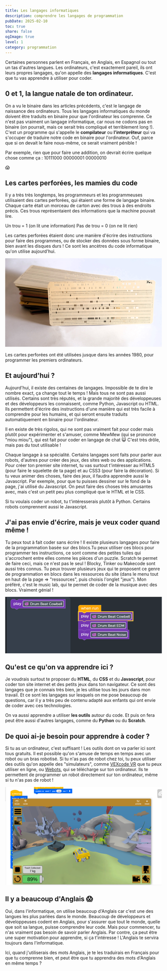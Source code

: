 ```yaml
---
title: Les langages informatiques
description: comprendre les langages de programmation
pubDate: 2025-02-10
toc: true
share: false
ogImage: true
level: 1
category: programmation
---
```


Certaines personnes parlent en Français, en Anglais, en Espagnol ou tout un tas d'autres langues. Les ordinateurs, c'est exactement pareil, ils ont leurs propres langages, qu'on appelle des **langages informatiques**. C'est que tu vas apprendre à utiliser pour coder.

## 0 et 1, la langue natale de ton ordinateur.

On a vu le binaire dans les articles précédents, c'est le langage de naissance des ordinateurs. Tous les langages informatiques du monde doivent être traduits en binaire pour que l'ordinateur les comprenne. Ce n'est pas vraiment un langage informatique, car nous ne codons pas en binaire (on pourrait, mais ce serait très compliqué et terriblement long !). C'est un programme qui s'appelle le **compilateur** ou **l'interprêteur** qui va s'occuper de traduire notre code en binaire pour l'ordinateur. Ouf, parce que si on devait le faire nous-même, ce serait vraiment pénible !

Par exemple, rien que pour faire une addition, on devrait écrire quelque chose comme ça :
10111000 00000001 00000010  

😱

## Les cartes perforées, les mamies du code

Il y a très très longtemps, les programmeurs et les programmeuses utilisaient des cartes perforées, qui étaient une forme de langage binaire. Chaque carte était un morceau de carton avec des trous à des endroits précis. Ces trous représentaient des informations que la machine pouvait lire.

Un trou = 1 (on lit une information)
Pas de trou = 0 (on ne lit rien)

Les cartes perforées étaient donc une manière d'écrire des instructions pour faire des programmes, ou de stocker des données sous forme binaire, bien avant les disques durs ! Ce sont les ancètres du code informatique qu'on utilise aujourd'hui.

![Carte perforée, l'ancètre du code informatique](../../assets/langages/carte_perforees.jpg)

Les cartes perforées ont été utilisées jusque dans les années 1980, pour programmer les premiers ordinateurs.

## Et aujourd'hui ?

Aujourd'hui, il existe des centaines de langages. Impossible de te dire le nombre exact, ça change tout le temps ! Mais tous ne sont pas aussi utilisés. Certains sont très réputés, et la grande majorité des développeuses et des développeurs les connaissent, comme Python, Javascript ou HTML. Ils permettent d'écrire des instructions d'une manière qui est très facile à comprendre pour les humains, et qui seront ensuite traduits automatiquement en binaire pour l'ordinateur.

Il en existe de très rigolos, qui ne sont pas vraiment fait pour coder mais plutôt pour expérimenter et s'amuser, comme MewMew (qui se prononce "miou miou"), qui est fait pour coder en langage de chat 😺 C'est très drôle, mais pas du tout utilisable !

Chaque langage à sa spécialité. Certains langages sont faits pour parler aux robots, d'autres pour créer des jeux, des sites web ou des applications. Pour créer ton premier site internet, tu vas surtout t'intéresser au HTML5 (pour faire le squelette de ta page) et au CSS3 (pour faire la décoration). Si tu veux animer des choses, faire des jeux, il faudra apprendre aussi le Javascript. Par exemple, pour que tu puisses dessiner sur le fond de la page, j'ai utilisé du Javascript. On peut faire des choses très amusantes avec, mais c'est un petit peu plus compliqué que le HTML et le CSS.

Si tu voulais coder un robot, tu t'intéresserais plutôt à Python. Certains robots comprennent aussi le Javascript.

## J'ai pas envie d'écrire, mais je veux coder quand même !

Tu peux tout à fait coder sans écrire ! Il existe plusieurs langages pour faire de la programmation basée sur des blocs.Tu peux utiliser ces blocs pour programmer tes instructions, ce sont comme des petites tuiles qui s'accrochent entre elles comme les pièces d'un puzzle. Scratch te permet de faire ceci, mais ce n'est pas le seul ! Blocky, Tinker ou Makecode sont aussi très connus. Tu peux trouver plusieurs jeux qui te proposent ce genre de programmation en blocs dans les ressources du site (dans le menu tout en haut de la page => "ressources", puis choisis l'onglet "jeux"). Mon préféré, c'est le music lab, qui te permet de coder de la musique avec des blocs. Vraiment génial !

![Aperçu de VEXcode VR](../../assets/langages/codeblocs.png)

## Qu'est ce qu'on va apprendre ici ?

Je voudrais surtout te proposer du **HTML**, du **CSS** et du **Javascript**, pour coder ton site internet et des petits jeux dans ton navigateur. Ce sont des langages que je connais très bien, je les utilise tous les jours dans mon travail. Et ce sont les langages sur lesquels on me pose beaucoup de questions, car il y a très peu de contenu adapté aux enfants qui ont envie de coder avec ces technologies. 

On va aussi apprendre a utiliser **les outils** autour du code. Et puis on fera peut être aussi d'autres langages, comme du **Python** ou du **Scratch**.

## De quoi ai-je besoin pour apprendre à coder ?

Si tu as un ordinateur, c'est suffisant ! Les outils dont on va parler ici sont tous gratuits. Il est possible qu'on s'amuse de temps en temps avec un robot ou un bras robotisé. Si tu n'as pas de robot chez toi, tu peux utiliser des outils qu'on appelle des "simulateurs", comme [VEXcode VR](https://vr.vex.com/) que tu peux utiliser en ligne, ou [Webots](https://cyberbotics.com/#webots), qui se télécharge sur ton ordinateur. Ils te permettent de programmer un robot directement sur ton ordinateur, même si tu n'as pas de robot !

![Aperçu de VEXcode VR](../../assets/langages/vexcode-vr.png)

## Il y a beaucoup d'Anglais 😱

Oui, dans l'informatique, on utilise beaucoup d'Anglais car c'est une des langues les plus parlées dans le monde. Beaucoup de développeurs et développeuses codent en Anglais, pour s'assurer que tout le monde, quelle que soit sa langue, puisse comprendre leur code. Mais pour commencer, tu n'as vraiment pas besoin de savoir parler Anglais. Par contre, ça peut être une super motivation pour apprendre, si ça t'intéresse ! L'Anglais te servira toujours dans l'informatique.

Ici, quand j'utiliserais des mots Anglais, je te les traduirais en Français pour que tu comprenne bien, et peut être que tu apprendra des mots d'Anglais en même temps ?